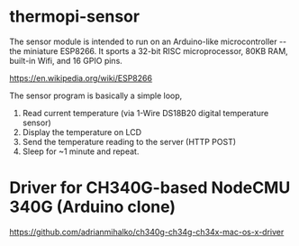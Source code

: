 # thermopi-sensor

The sensor module is intended to run on an Arduino-like microcontroller -- the miniature ESP8266.
It sports a 32-bit RISC microprocessor, 80KB RAM, built-in Wifi, and 16 GPIO pins.

https://en.wikipedia.org/wiki/ESP8266

The sensor program is basically a simple loop,

1) Read current temperature (via 1-Wire DS18B20 digital temperature sensor)
2) Display the temperature on LCD 
3) Send the temperature reading to the server (HTTP POST)
4) Sleep for ~1 minute and repeat.




# Driver for CH340G-based NodeCMU 340G (Arduino clone)

https://github.com/adrianmihalko/ch340g-ch34g-ch34x-mac-os-x-driver